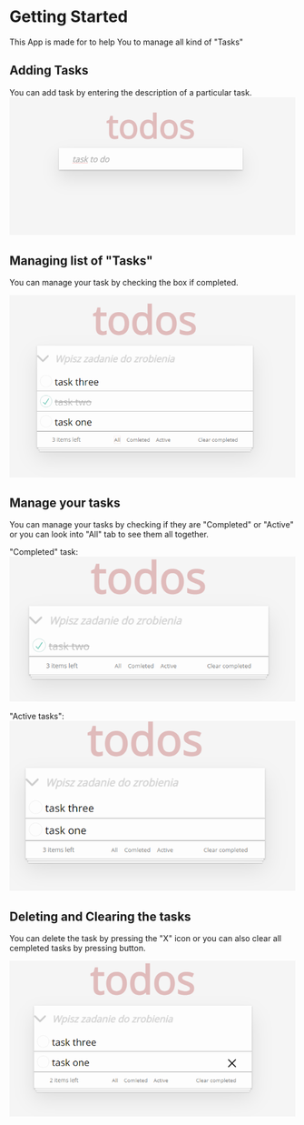# Getting Started

This App is made for to help You to manage all kind of "Tasks"

## Adding Tasks

You can add task by entering the description of a particular task.
<img src="./public/1.png">

## Managing list of "Tasks"

You can manage your task by checking the box if completed.

<img src="./public/2.png">

## Manage your tasks

You can manage your tasks by checking if they are "Completed" or "Active" or you can look into "All" tab to see them all together.

"Completed" task:
<img src="./public/3.png">

"Active tasks":
<img src="./public/4.png">

## Deleting and Clearing the tasks

You can delete the task by pressing the "X" icon or you can also clear all cempleted tasks by pressing button.

<img src="./public/5.png">
